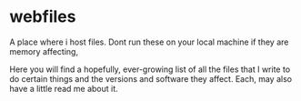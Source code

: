 # webfiles
A place where i host files. Dont run these on your local machine if they are memory affecting, 


Here you will find a hopefully, ever-growing list of all the files that I write to do certain things and the versions and software they affect. Each, may also have a little read me about it. 
